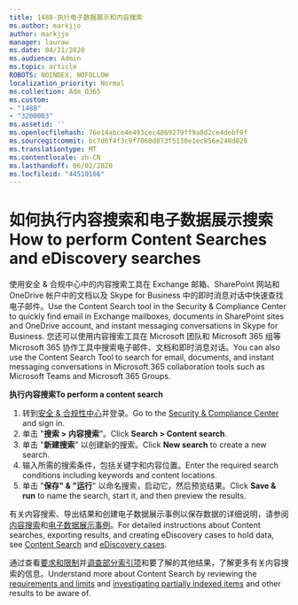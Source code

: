 ```yaml
---
title: 1488-执行电子数据展示和内容搜索
ms.author: markjjo
author: markjjo
manager: lauraw
ms.date: 04/21/2020
ms.audience: Admin
ms.topic: article
ROBOTS: NOINDEX, NOFOLLOW
localization_priority: Normal
ms.collection: Adm_O365
ms.custom:
- "1488"
- "3200003"
ms.assetid: ''
ms.openlocfilehash: 76e14abce4e493cec4869279ff9a8d2ce4debf0f
ms.sourcegitcommit: bc7d6f4f3c9f7060d073f5130e1ec856e248d020
ms.translationtype: MT
ms.contentlocale: zh-CN
ms.lasthandoff: 06/02/2020
ms.locfileid: "44510166"
---
```

# <a name="how-to-perform-content-searches-and-ediscovery-searches"></a><span data-ttu-id="1d3d6-102">如何执行内容搜索和电子数据展示搜索</span><span class="sxs-lookup"><span data-stu-id="1d3d6-102">How to perform Content Searches and eDiscovery searches</span></span>

<span data-ttu-id="1d3d6-103">使用安全 & 合规中心中的内容搜索工具在 Exchange 邮箱、SharePoint 网站和 OneDrive 帐户中的文档以及 Skype for Business 中的即时消息对话中快速查找电子邮件。</span><span class="sxs-lookup"><span data-stu-id="1d3d6-103">Use the Content Search tool in the Security & Compliance Center to quickly find email in Exchange mailboxes, documents in SharePoint sites and OneDrive account, and instant messaging conversations in Skype for Business.</span></span> <span data-ttu-id="1d3d6-104">您还可以使用内容搜索工具在 Microsoft 团队和 Microsoft 365 组等 Microsoft 365 协作工具中搜索电子邮件、文档和即时消息对话。</span><span class="sxs-lookup"><span data-stu-id="1d3d6-104">You can also use the Content Search Tool to search for email, documents, and instant messaging conversations in Microsoft 365 collaboration tools such as Microsoft Teams and Microsoft 365 Groups.</span></span>

<span data-ttu-id="1d3d6-105">**执行内容搜索**</span><span class="sxs-lookup"><span data-stu-id="1d3d6-105">**To perform a content search**</span></span>

1. <span data-ttu-id="1d3d6-106">转到[安全 & 合规性中心](https://protection.office.com)并登录。</span><span class="sxs-lookup"><span data-stu-id="1d3d6-106">Go to the [Security & Compliance Center](https://protection.office.com) and sign in.</span></span>
2. <span data-ttu-id="1d3d6-107">单击 "**搜索 > 内容搜索**"。</span><span class="sxs-lookup"><span data-stu-id="1d3d6-107">Click **Search > Content search**.</span></span>
3. <span data-ttu-id="1d3d6-108">单击 "**新建搜索**" 以创建新的搜索。</span><span class="sxs-lookup"><span data-stu-id="1d3d6-108">Click **New search** to create a new search.</span></span>
4. <span data-ttu-id="1d3d6-109">输入所需的搜索条件，包括关键字和内容位置。</span><span class="sxs-lookup"><span data-stu-id="1d3d6-109">Enter the required search conditions including keywords and content locations.</span></span>  
5. <span data-ttu-id="1d3d6-110">单击 "**保存" & "运行**" 以命名搜索，启动它，然后预览结果。</span><span class="sxs-lookup"><span data-stu-id="1d3d6-110">Click **Save & run** to name the search, start it, and then preview the results.</span></span>

<span data-ttu-id="1d3d6-111">有关内容搜索、导出结果和创建电子数据展示事例以保存数据的详细说明，请参阅[内容搜索](https://docs.microsoft.com/microsoft-365/compliance/content-search)和[电子数据展示事例](https://docs.microsoft.com/microsoft-365/compliance/ediscovery-cases)。</span><span class="sxs-lookup"><span data-stu-id="1d3d6-111">For detailed instructions about Content searches, exporting results, and creating eDiscovery cases to hold data, see [Content Search](https://docs.microsoft.com/microsoft-365/compliance/content-search) and [eDiscovery cases](https://docs.microsoft.com/microsoft-365/compliance/ediscovery-cases).</span></span>

<span data-ttu-id="1d3d6-112">通过查看[要求和限制](https://docs.microsoft.com/microsoft-365/compliance/limits-for-content-search)并[调查部分索引项](https://docs.microsoft.com/microsoft-365/compliance/investigating-partially-indexed-items-in-ediscovery)和要了解的其他结果，了解更多有关内容搜索的信息。</span><span class="sxs-lookup"><span data-stu-id="1d3d6-112">Understand more about Content Search by reviewing the [requirements and limits](https://docs.microsoft.com/microsoft-365/compliance/limits-for-content-search) and  [investigating partially indexed items](https://docs.microsoft.com/microsoft-365/compliance/investigating-partially-indexed-items-in-ediscovery) and other results to be aware of.</span></span>